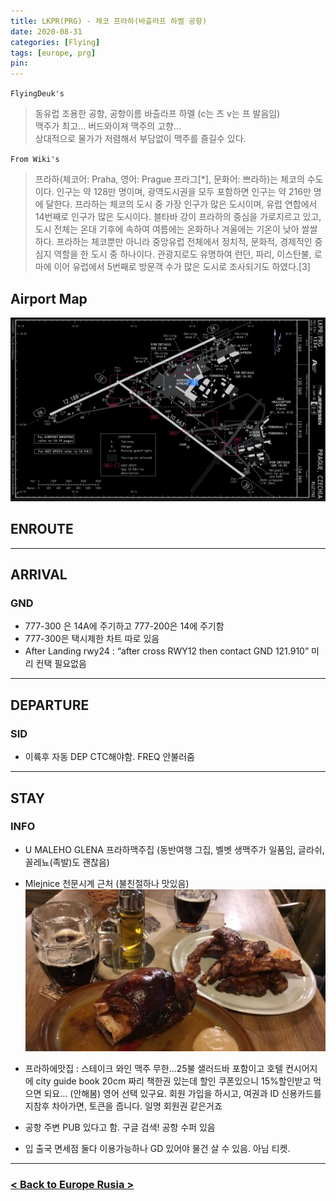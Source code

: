 ```yaml
---
title: LKPR(PRG) - 체코 프라하(바츨라프 하벨 공항)
date: 2020-08-31
categories: [Flying]
tags: [europe, prg]
pin:
---
```


`FlyingDeuk's`
>동유럽 조용한 공항, 공항이름 바츨라프 하멜 (c는 츠 v는 프 발음임)<br>
맥주가 최고... 버드와이져 맥주의 고향... <br>
상대적으로 물가가 저렴해서 부담없이 맥주를 즐길수 있다.

`From Wiki's`
>프라하(체코어: Praha, 영어: Prague 프라그[*], 문화어: 쁘라하)는 체코의 수도이다. 인구는 약 128만 명이며, 광역도시권을 모두 포함하면 인구는 약 216만 명에 달한다. 프라하는 체코의 도시 중 가장 인구가 많은 도시이며, 유럽 연합에서 14번째로 인구가 많은 도시이다. 블타바 강이 프라하의 중심을 가로지르고 있고, 도시 전체는 온대 기후에 속하여 여름에는 온화하나 겨울에는 기온이 낮아 쌀쌀하다.
프라하는 체코뿐만 아니라 중앙유럽 전체에서 정치적, 문화적, 경제적인 중심지 역할을 한 도시 중 하나이다. 관광지로도 유명하여 런던, 파리, 이스탄불, 로마에 이어 유럽에서 5번째로 방문객 수가 많은 도시로 조사되기도 하였다.[3]

## Airport Map
![prg](/img/flying/airport/prg_ap.jpg)

## ENROUTE

--------

## ARRIVAL
### GND
- 777-300 은 14A에 주기하고 777-200은 14에 주기함
- 777-300은 택시제한 차트 따로 있음
- After Landing rwy24 : “after cross RWY12 then contact GND 121.910” 미리 컨택 필요없음

---------

## DEPARTURE
### SID
- 이륙후 자동 DEP CTC해야함.  FREQ 안불러줌

----------

## STAY
### INFO
- U MALEHO GLENA 프라하맥주집 (동반여행 그집, 벨벳 생맥주가 일품임, 글라쉬, 꼴레뇨(족발)도 괜찮음)

- Mlejnice 천문시계 근처 (불친절하나 맛있음)
  ![prg](/img/flying/airport/prg_info.jpg)

- 프라하에맛집 : 스테이크 와인 맥주 무한...25불 샐러드바 포함이고 호텔 컨시어지에 city guide book 20cm 짜리 책한권 있는데 할인 쿠폰있으니 15%할인받고 먹으면 되요... (안해봄) 영어 선택 있구요. 회원 가입을 하시고, 여권과 ID 신용카드를 지참후 차아가면, 토큰을 줍니다. 일명 회원권 같은거죠

- 공항 주변 PUB 있다고 함. 구글 검색! 공항 수퍼 있음

- 입 출국 면세점 둘다 이용가능하나 GD 있어야 물건 살 수 있음. 아님 티켓.

----

### [< Back to Europe Rusia >](/posts/EuropeRusia/)
